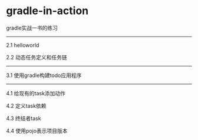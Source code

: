 # gradle-in-action
gradle实战一书的练习

***
2.1 helloworld

2.2 动态任务定义和任务链

***
3.1 使用gradle构建todo应用程序

***
4.1 给现有的task添加动作

4.2 定义task依赖

4.3 终结者task

4.4 使用pojo表示项目版本

